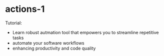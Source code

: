 # actions-1
Tutorial:
- Learn  robust autmation tool that empowers you to streamline repetitive tasks
- automate your software workflows
- enhancing productivity and code quality